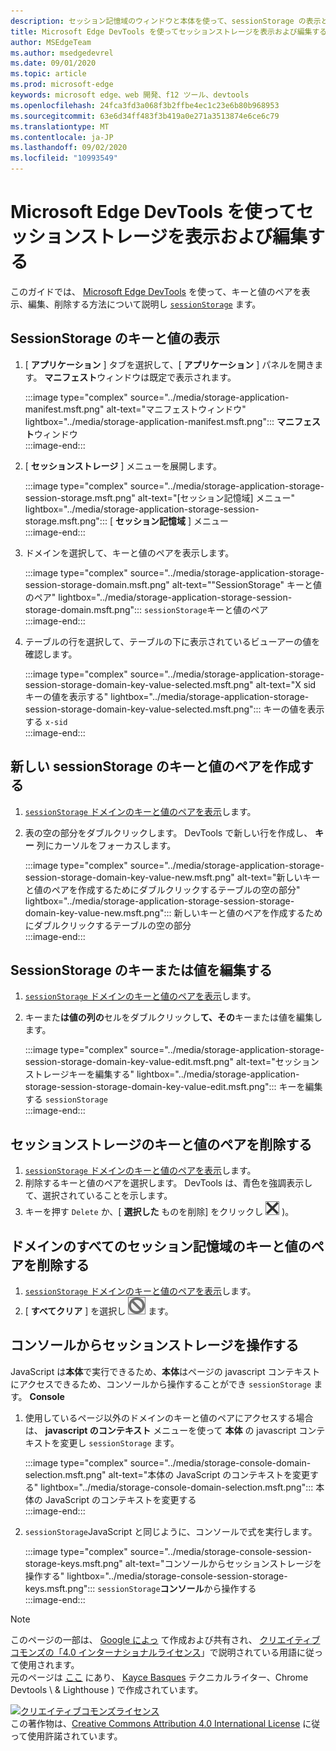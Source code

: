 ```yaml
---
description: セッション記憶域のウィンドウと本体を使って、sessionStorage の表示と編集を行う方法について説明します。
title: Microsoft Edge DevTools を使ってセッションストレージを表示および編集する
author: MSEdgeTeam
ms.author: msedgedevrel
ms.date: 09/01/2020
ms.topic: article
ms.prod: microsoft-edge
keywords: microsoft edge、web 開発、f12 ツール、devtools
ms.openlocfilehash: 24fca3fd3a068f3b2ffbe4ec1c23e6b80b968953
ms.sourcegitcommit: 63e6d34ff483f3b419a0e271a3513874e6ce6c79
ms.translationtype: MT
ms.contentlocale: ja-JP
ms.lasthandoff: 09/02/2020
ms.locfileid: "10993549"
---
```

<!-- Copyright Kayce Basques 

   Licensed under the Apache License, Version 2.0 (the "License");
   you may not use this file except in compliance with the License.
   You may obtain a copy of the License at

       https://www.apache.org/licenses/LICENSE-2.0

   Unless required by applicable law or agreed to in writing, software
   distributed under the License is distributed on an "AS IS" BASIS,
   WITHOUT WARRANTIES OR CONDITIONS OF ANY KIND, either express or implied.
   See the License for the specific language governing permissions and
   limitations under the License.  -->





# Microsoft Edge DevTools を使ってセッションストレージを表示および編集する   

  

このガイドでは、 [Microsoft Edge DevTools][MicrosoftEdgeDevTools] を使って、キーと値のペアを表示、編集、削除する方法について説明し [`sessionStorage`][MDNSessionStorage] ます。  

## SessionStorage のキーと値の表示   

1.  [ **アプリケーション** ] タブを選択して、[ **アプリケーション** ] パネルを開きます。  **マニフェスト**ウィンドウは既定で表示されます。  
    
    :::image type="complex" source="../media/storage-application-manifest.msft.png" alt-text="マニフェストウィンドウ" lightbox="../media/storage-application-manifest.msft.png":::
       **マニフェスト**ウィンドウ  
    :::image-end:::  
    
1.  [ **セッションストレージ** ] メニューを展開します。  
    
    :::image type="complex" source="../media/storage-application-storage-session-storage.msft.png" alt-text="[セッション記憶域] メニュー" lightbox="../media/storage-application-storage-session-storage.msft.png":::
       [ **セッション記憶域** ] メニュー  
    :::image-end:::  
    
1.  ドメインを選択して、キーと値のペアを表示します。  
    
    :::image type="complex" source="../media/storage-application-storage-session-storage-domain.msft.png" alt-text=""SessionStorage" キーと値のペア" lightbox="../media/storage-application-storage-session-storage-domain.msft.png":::
       `sessionStorage`キーと値のペア  
    :::image-end:::  
    
1.  テーブルの行を選択して、テーブルの下に表示されているビューアーの値を確認します。  
    
    :::image type="complex" source="../media/storage-application-storage-session-storage-domain-key-value-selected.msft.png" alt-text="X sid キーの値を表示する" lightbox="../media/storage-application-storage-session-storage-domain-key-value-selected.msft.png":::
       キーの値を表示する `x-sid`  
    :::image-end:::  
    
## 新しい sessionStorage のキーと値のペアを作成する   

1.  [ `sessionStorage` ドメインのキーと値のペアを表示](#view-sessionstorage-keys-and-values)します。  
1.  表の空の部分をダブルクリックします。  DevTools で新しい行を作成し、 **キー** 列にカーソルをフォーカスします。  
    
    :::image type="complex" source="../media/storage-application-storage-session-storage-domain-key-value-new.msft.png" alt-text="新しいキーと値のペアを作成するためにダブルクリックするテーブルの空の部分" lightbox="../media/storage-application-storage-session-storage-domain-key-value-new.msft.png":::
       新しいキーと値のペアを作成するためにダブルクリックするテーブルの空の部分  
    :::image-end:::  
    
## SessionStorage のキーまたは値を編集する   

1.  [ `sessionStorage` ドメインのキーと値のペアを表示](#view-sessionstorage-keys-and-values)します。  
1.  キーまた**は値の列の**セルをダブルクリックし**て、その**キーまたは値を編集します。  
    
    :::image type="complex" source="../media/storage-application-storage-session-storage-domain-key-value-edit.msft.png" alt-text="セッションストレージキーを編集する" lightbox="../media/storage-application-storage-session-storage-domain-key-value-edit.msft.png":::
       キーを編集する `sessionStorage`  
    :::image-end:::  
    
## セッションストレージのキーと値のペアを削除する   

1.  [ `sessionStorage` ドメインのキーと値のペアを表示](#view-sessionstorage-keys-and-values)します。  
1.  削除するキーと値のペアを選択します。  DevTools は、青色を強調表示して、選択されていることを示します。  
1.  キーを押す `Delete` か、[ **選択した** ものを削除] をクリックし ![ ます (選択した \ を削除 ][ImageDeleteIcon] )。  
    
## ドメインのすべてのセッション記憶域のキーと値のペアを削除する   

1.  [ `sessionStorage` ドメインのキーと値のペアを表示](#view-sessionstorage-keys-and-values)します。  
1.  [ **すべてクリア** ] を選択し ![ ][ImageClearIcon] ます。  
    
## コンソールからセッションストレージを操作する   

JavaScript は**本体**で実行できるため、**本体**はページの javascript コンテキストにアクセスできるため、コンソールから操作することができ `sessionStorage` ます。 **Console**  

1.  使用しているページ以外のドメインのキーと値のペアにアクセスする場合は、 **javascript のコンテキスト** メニューを使って **本体** の javascript コンテキストを変更し `sessionStorage` ます。  
    
    :::image type="complex" source="../media/storage-console-domain-selection.msft.png" alt-text="本体の JavaScript のコンテキストを変更する" lightbox="../media/storage-console-domain-selection.msft.png":::
       本体の JavaScript のコンテキストを変更する  
    :::image-end:::  
    
1.  `sessionStorage`JavaScript と同じように、コンソールで式を実行します。  
    
    :::image type="complex" source="../media/storage-console-session-storage-keys.msft.png" alt-text="コンソールからセッションストレージを操作する" lightbox="../media/storage-console-session-storage-keys.msft.png":::
       `sessionStorage`**コンソール**から操作する  
    :::image-end:::  
    
<!--  
   

  
-->  

<!-- image links -->  

[ImageClearIcon]: ../media/clear-icon.msft.png  
[ImageDeleteIcon]: ../media/delete-icon.msft.png  

<!-- links -->  

[MicrosoftEdgeDevTools]: ../../devtools-guide-chromium.md "Microsoft Edge (Chromium) 開発者ツール |Microsoft ドキュメント"  

[MDNSessionStorage]: https://developer.mozilla.org/docs/Web/API/Window/sessionStorage "セッションストレージ |MDN"  

> [!NOTE]
> このページの一部は、 [Google によっ][GoogleSitePolicies] て作成および共有され、 [クリエイティブコモンズの「4.0 インターナショナルライセンス][CCA4IL]」で説明されている用語に従って使用されます。  
> 元のページは [ここ](https://developers.google.com/web/tools/chrome-devtools/storage/sessionstorage) にあり、 [Kayce Basques][KayceBasques] テクニカルライター、Chrome Devtools \ & Lighthouse \) で作成されています。  

[![クリエイティブコモンズライセンス][CCby4Image]][CCA4IL]  
この著作物は、[Creative Commons Attribution 4.0 International License][CCA4IL] に従って使用許諾されています。  

[CCA4IL]: https://creativecommons.org/licenses/by/4.0  
[CCby4Image]: https://i.creativecommons.org/l/by/4.0/88x31.png  
[GoogleSitePolicies]: https://developers.google.com/terms/site-policies  
[KayceBasques]: https://developers.google.com/web/resources/contributors/kaycebasques  

